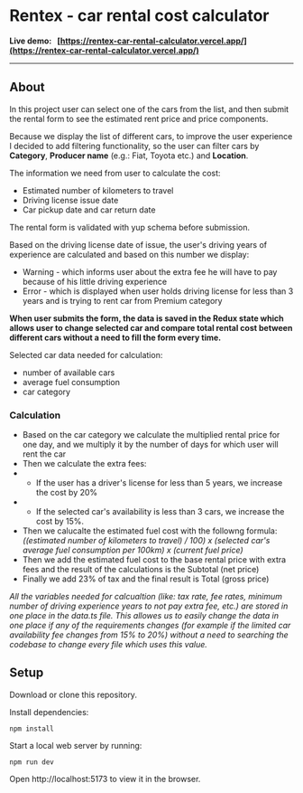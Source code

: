 # Rentex - car rental cost calculator

**Live demo: &nbsp; [https://rentex-car-rental-calculator.vercel.app/](https://rentex-car-rental-calculator.vercel.app/)**

<hr/>

## About

In this project user can select one of the cars from the list, and then submit the rental form to see the estimated rent price and price components.

Because we display the list of different cars, to improve the user experience I decided to add filtering functionality, so the user can filter cars by **Category**, **Producer name** (e.g.: Fiat, Toyota etc.) and **Location**.

The information we need from user to calculate the cost:

- Estimated number of kilometers to travel
- Driving license issue date
- Car pickup date and car return date

The rental form is validated with yup schema before submission.

Based on the driving license date of issue, the user's driving years of experience are calculated and based on this number we display:

- Warning - which informs user about the extra fee he will have to pay because of his little driving experience
- Error - which is displayed when user holds driving license for less than 3 years and is trying to rent car from Premium category

**When user submits the form, the data is saved in the Redux state which allows user to change selected car and compare total rental cost between different cars without a need to fill the form every time.**

Selected car data needed for calculation:

- number of available cars
- average fuel consumption
- car category

### Calculation

- Based on the car category we calculate the multiplied rental price for one day, and we multiply it by the number of days for which user will rent the car
- Then we calculate the extra fees:
- - If the user has a driver's license for less than 5 years, we increase the cost by 20%
- - If the selected car's availability is less than 3 cars, we increase the cost by 15%.
- Then we calucalte the estimated fuel cost with the followng formula: _((estimated number of kilometers to travel) / 100) x (selected car's average fuel consumption per 100km) x (current fuel price)_
- Then we add the estimated fuel cost to the base rental price with extra fees and the result of the calculations is the Subtotal (net price)
- Finally we add 23% of tax and the final result is Total (gross price)

_All the variables needed for calcualtion (like: tax rate, fee rates, minimum number of driving experience years to not pay extra fee, etc.) are stored in one place in the data.ts file. This allowes us to easily change the data in one place if any of the requirements changes (for example if the limited car availability fee changes from 15% to 20%) without a need to searching the codebase to change every file which uses this value._

## Setup

Download or clone this repository.

Install dependencies:

```
npm install
```

Start a local web server by running:

```
npm run dev
```

Open http://localhost:5173 to view it in the browser.
